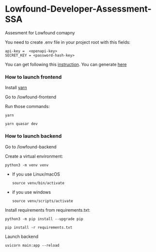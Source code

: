 # Lowfound-Developer-Assessment-SSA
Assesment for Lowfound comapny


You need to create .env file in your project root with this fields:
```
api-key =  <openapi-key>
SECRET_KEY = <password-hash-key>
```
You can get <openapi-key> following this [instruction](https://help.socialintents.com/article/188-how-to-find-your-openai-api-key-for-chatgpt).
You can generate  <password-hash-key> [here](https://emn178.github.io/online-tools/sha256.html)
### How to launch frontend

Install [yarn](https://classic.yarnpkg.com/en/docs/install#windows-stable)

Go to /lowfound-frontend

Run those commands: 

```
yarn
```

```
yarn quasar dev
```
### How to launch backend

Go to /lowfound-backend

Create a virtual environment:

```
python3 -m venv venv
```

* If you use Linux/macOS

    ```
    source venv/bin/activate
    ```

* if you use windows

    ```
    source venv/scripts/activate
    ```


Install requirements from  requirements.txt:

```
python3 -m pip install --upgrade pip
```

```
pip install -r requirements.txt
```

Launch backend
```
uvicorn main:app --reload
```
